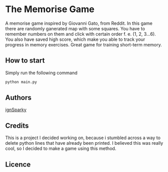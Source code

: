 # The Memorise Game
A memorise game inspired by Giovanni Gato, from Reddit. In this game there are randomly ganerated map with some squares. You have to remember numbers on them and click with certain order f. e. (1, 2, 3...6). You also have saved high score, which make you able to track your progress in memory exercises. Great game for training short-term memory.

## How to start

Simply run the following command

```bash
python main.py
```

## Authors

[ignSparky](https://github.com/ignSparky)

## Credits

This is a project I decided working on, because i stumbled across a way to delete python lines that have already been printed.
I believed this was really cool, so I decided to make a game using this method.


## Licence
